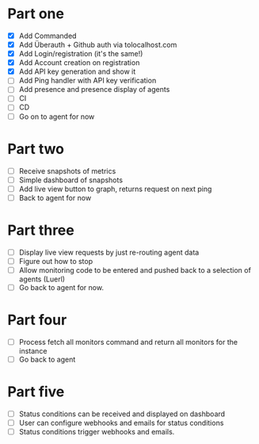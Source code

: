# Part one

* [x] Add Commanded
* [x] Add Überauth + Github auth via tolocalhost.com
* [x] Add Login/registration (it's the same!)
* [x] Add Account creation on registration
* [x] Add API key generation and show it
* [ ] Add Ping handler with API key verification
* [ ] Add presence and presence display of agents
* [ ] CI
* [ ] CD
* [ ] Go on to agent for now

# Part two

* [ ] Receive snapshots of metrics
* [ ] Simple dashboard of snapshots
* [ ] Add live view button to graph, returns request on next ping
* [ ] Back to agent for now

# Part three

* [ ] Display live view requests by just re-routing agent data
* [ ] Figure out how to stop
* [ ] Allow monitoring code to be entered and pushed back to a selection of agents (Luerl)
* [ ] Go back to agent for now.

# Part four

* [ ] Process fetch all monitors command and return all monitors for the instance
* [ ] Go back to agent

# Part five

* [ ] Status conditions can be received and displayed on dashboard
* [ ] User can configure webhooks and emails for status conditions
* [ ] Status conditions trigger webhooks and emails.
